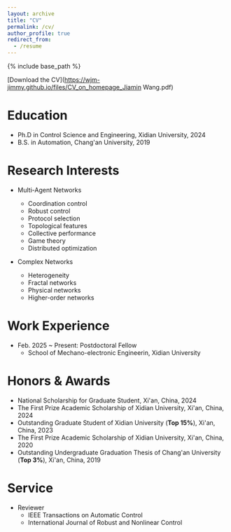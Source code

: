 ```yaml
---
layout: archive
title: "CV"
permalink: /cv/
author_profile: true
redirect_from:
  - /resume
---
```


{% include base_path %}

[Download the CV](https://wjm-jimmy.github.io/files/CV_on_homepage_Jiamin Wang.pdf)

Education
======
* Ph.D in Control Science and Engineering, Xidian University, 2024
* B.S. in Automation, Chang'an University, 2019

Research Interests
======
* Multi-Agent Networks
  * Coordination control
  * Robust control
  * Protocol selection
  * Topological features
  * Collective performance
  * Game theory
  * Distributed optimization

* Complex Networks
  * Heterogeneity
  * Fractal networks
  * Physical networks
  * Higher-order networks

Work Experience
======
* Feb. 2025 ~ Present: Postdoctoral Fellow
  * School of Mechano-electronic Engineerin, Xidian University

Honors & Awards
======
* National Scholarship for Graduate Student, Xi'an, China, 2024
* The First Prize Academic Scholarship of Xidian University, Xi'an, China, 2024
* Outstanding Graduate Student of Xidian University (**Top 15%**), Xi'an, China, 2023
* The First Prize Academic Scholarship of Xidian University, Xi'an, China, 2020
* Outstanding Undergraduate Graduation Thesis of Chang'an University (**Top 3%**), Xi'an, China, 2019

Service
======
* Reviewer
  * IEEE Transactions on Automatic Control
  * International Journal of Robust and Nonlinear Control
